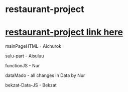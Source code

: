 # restaurant-project

# [restaurant-project link here](https:)

mainPageHTML - Aichurok

sulu-part  - Aisuluu 

functionJS - Nur

dataMado - all changes in Data by Nur

bekzat-Data-JS  - Bekzat


